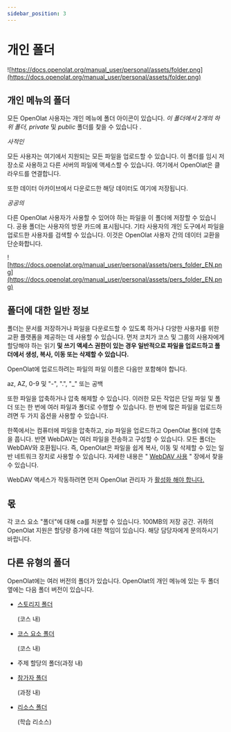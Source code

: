 ```yaml
---
sidebar_position: 3
---
```


# 개인 폴더

![https://docs.openolat.org/manual_user/personal/assets/folder.png](https://docs.openolat.org/manual_user/personal/assets/folder.png)

## 개인 메뉴의 폴더

모든 OpenOlat 사용자는 개인 메뉴에 폴더 아이콘이 있습니다. *이 폴더에서 2개의 하위 폴더, private* 및 *public* 폴더를 찾을 수 있습니다 .

*사적인*

모든 사용자는 여기에서 지원되는 모든 파일을 업로드할 수 있습니다. 이 폴더를 임시 저장소로 사용하고 다른 서버의 파일에 액세스할 수 있습니다. 여기에서 OpenOlat은 클라우드를 연결합니다.

또한 데이터 아카이브에서 다운로드한 해당 데이터도 여기에 저장됩니다.

*공공의*

다른 OpenOlat 사용자가 사용할 수 있어야 하는 파일을 이 폴더에 저장할 수 있습니다. 공용 폴더는 사용자의 방문 카드에 표시됩니다. 기타 사용자의 개인 도구에서 파일을 업로드한 사용자를 검색할 수 있습니다. 이것은 OpenOlat 사용자 간의 데이터 교환을 단순화합니다.

![https://docs.openolat.org/manual_user/personal/assets/pers_folder_EN.png](https://docs.openolat.org/manual_user/personal/assets/pers_folder_EN.png)

## 폴더에 대한 일반 정보

폴더는 문서를 저장하거나 파일을 다운로드할 수 있도록 하거나 다양한 사용자를 위한 교환 플랫폼을 제공하는 데 사용할 수 있습니다. 먼저 코치가 코스 및 그룹의 사용자에게 할당해야 하는 읽기 **및 쓰기 액세스 권한이 있는 경우 일반적으로 파일을 업로드하고 폴더에서 생성, 복사, 이동 또는 삭제할 수 있습니다.**

OpenOlat에 업로드하려는 파일의 파일 이름은 다음만 포함해야 합니다.

az, AZ, 0-9 및 "-", ".", "_" 또는 공백

또한 파일을 압축하거나 압축 해제할 수 있습니다. 이러한 모든 작업은 단일 파일 및 폴더 또는 한 번에 여러 파일과 폴더로 수행할 수 있습니다. 한 번에 많은 파일을 업로드하려면 두 가지 옵션을 사용할 수 있습니다.

한쪽에서는 컴퓨터에 파일을 압축하고, zip 파일을 업로드하고 OpenOlat 폴더에 압축을 풉니다. 반면 WebDAV는 여러 파일을 전송하고 구성할 수 있습니다. 모든 폴더는 WebDAV와 호환됩니다. 즉, OpenOlat은 파일을 쉽게 복사, 이동 및 삭제할 수 있는 일반 네트워크 장치로 사용할 수 있습니다. 자세한 내용은 " [WebDAV 사용](https://docs.openolat.org/manual_user/supported_tech/Using_WebDAV/) " 장에서 찾을 수 있습니다.

WebDAV 액세스가 작동하려면 먼저 OpenOlat 관리자 가 [활성화 해야 합니다.](https://docs.openolat.org/manual_user/manual_admin/administration/WebDAV.de.md)

## 몫

각 코스 요소 "폴더"에 대해 ca를 처분할 수 있습니다. 100MB의 저장 공간. 귀하의 OpenOlat 지원은 할당량 증가에 대한 책임이 있습니다. 해당 담당자에게 문의하시기 바랍니다.

## 다른 유형의 폴더

OpenOlat에는 여러 버전의 폴더가 있습니다. OpenOlat의 개인 메뉴에 있는 두 폴더 옆에는 다음 폴더 버전이 있습니다.

- [스토리지 폴더](https://docs.openolat.org/manual_user/course_operation/Using_Course_Tools/)
    
    (코스 내)
    
- [코스 요소 폴더](https://docs.openolat.org/manual_user/course_elements/Knowledge_Transfer/#KnowledgeTransfer-_ordner)
    
    (코스 내)
    
- 주제 할당의 폴더(과정 내)
- [참가자 폴더](https://docs.openolat.org/manual_user/course_elements/Communication_and_Collaboration/#CommunicationandCollaboration-_participantfolder)
    
    (과정 내)
    
- [리소스 폴더](https://docs.openolat.org/manual_user/course_create/Course_Settings/#CourseSettings-_detail_ressourcen)
    
    (학습 리소스)